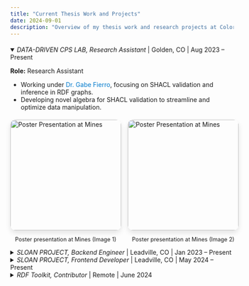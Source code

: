 ```yaml
---
title: "Current Thesis Work and Projects"
date: 2024-09-01
description: "Overview of my thesis work and research projects at Colorado School of Mines and beyond."
---
```


<!-- DATA-DRIVEN CPS LAB -->
<details class="work-details" open  style="margin-top: 20px;"> <!-- Added margin-top for spacing -->
  <summary class="work-summary">
    <span style="font-style: italic;">DATA-DRIVEN CPS LAB, Research Assistant</span> | Golden, CO | Aug 2023 – Present 
    <a href="https://datadrivencps.github.io/website/" target="_blank" class="work-link">
      <i class="fas fa-external-link-alt"></i>
    </a>
  </summary>
  <div>
    <p><i class="fas fa-user-tie"></i> <strong>Role:</strong> Research Assistant</p>
    <ul>
      <li>Working under <a href="https://gtf.fyi/" style="color: #007acc; text-decoration: none;">Dr. Gabe Fierro</a>, focusing on SHACL validation and inference in RDF graphs.</li>
      <li>Developing novel algebra for SHACL validation to streamline and optimize data manipulation.</li>
    </ul>
    <div style="display: flex; gap: 15px; margin-top: 20px;">
      <!-- First image (r1) -->
      <div style="flex: 1;">
        <img src="/images/research/r1.jpg" alt="Poster Presentation at Mines" style="width: 250px; height: 250px; object-fit: cover; border-radius: 12px; box-shadow: 0 6px 12px rgba(0, 0, 0, 0.1);">
        <p style="text-align: center; font-size: 0.9em; color: inherit;">Poster presentation at Mines (Image 1)</p>
      </div>
      <div style="flex: 1;">
        <img src="/images/research/r2.jpg" alt="Poster Presentation at Mines" style="width: 250px; height: 250px; object-fit: cover; border-radius: 12px; box-shadow: 0 6px 12px rgba(0, 0, 0, 0.1);">
        <p style="text-align: center; font-size: 0.9em; color: inherit;">Poster presentation at Mines (Image 2)</p>
      </div>
    </div>
  </div>
</details>




<!-- SLOAN PROJECT Backend Engineer -->
<details class="work-details">
  <summary class="work-summary">
    <span style="font-style: italic;">SLOAN PROJECT, Backend Engineer</span> | Leadville, CO | Jan 2023 – Present 
    <a href="https://www.nrel.gov/" target="_blank" class="work-link">
      <!-- <i class="fas fa-external-link-alt"></i> -->
    </a>
  </summary>
  <div>
    <p><i class="fas fa-user-tie"></i> <strong>Role:</strong> Backend Engineer</p>
    <ul>
      <li>Leading backend architecture for handling large data volumes and customizable data retrieval.</li>
      <li>Collaborating with engineers, professors, and scientists from <a href="https://www.nrel.gov/" style="color: #007acc; text-decoration: none;">NREL</a>.</li>
    </ul>
  </div>
</details>

<!-- SLOAN PROJECT Frontend Developer -->
<details class="work-details">
  <summary class="work-summary">
    <span style="font-style: italic;">SLOAN PROJECT, Frontend Developer</span> | Leadville, CO | May 2024 – Present 
    <a href="https://github.com/KrishnanN27/Snake-Game" target="_blank" class="work-link">
      <!-- <i class="fas fa-external-link-alt"></i> -->
    </a>
  </summary>
  <div>
    <p><i class="fas fa-user-tie"></i> <strong>Role:</strong> Frontend Developer</p>
    <ul>
      <li>Developing a community dashboard for energy consumption visualization.</li>
      <li>Built and enhanced a community dashboard with real-time visualizations, ensuring usability and accessibility for all users.</li>
      <li>Incorporating community feedback to improve usability for all users, especially non-tech-savvy individuals.</li>
    </ul>
  </div>
</details>

<!-- RDF Toolkit -->
<details class="work-details">
  <summary class="work-summary">
    <span style="font-style: italic;">RDF Toolkit, Contributor</span> | Remote | June 2024
    <a href="https://ontology.brickschema.org/" target="_blank" class="work-link">
      <i class="fas fa-external-link-alt"></i>
    </a>
  </summary>
  <div>
    <p><i class="fas fa-user-tie"></i> <strong>Role:</strong> Contributor</p>
    <ul>
      <li>Built search functionality using Fuse.js for RDF Toolkit, a TypeScript library for RDF data manipulation.</li>
    </ul>
  </div>
</details>
